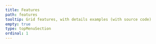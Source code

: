 ```yaml
---
title: Features
path: features
tooltip: Grid features, with details examples (with source code)
empty: true
type: topMenuSection
ordinal: 1
---
```


